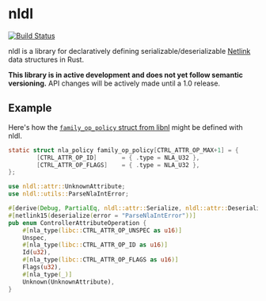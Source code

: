 # nldl

[![Build Status](https://github.com/gluxon/nldl/workflows/Rust/badge.svg?branch=main)](https://github.com/gluxon/nldl/actions?query=workflow%3ARust)

nldl is a library for declaratively defining serializable/deserializable [Netlink](https://en.wikipedia.org/wiki/Netlink) data structures in Rust.

**This library is in active development and does not yet follow semantic versioning.** API changes will be actively made until a 1.0 release.

## Example

Here's how the [`family_op_policy` struct from libnl](https://www.infradead.org/~tgr/libnl/doc/api/ctrl_8c_source.html#l00054) might be defined with nldl.

```c
static struct nla_policy family_op_policy[CTRL_ATTR_OP_MAX+1] = {
        [CTRL_ATTR_OP_ID]       = { .type = NLA_U32 },
        [CTRL_ATTR_OP_FLAGS]    = { .type = NLA_U32 },
};
```

```rust
use nldl::attr::UnknownAttribute;
use nldl::utils::ParseNlaIntError;

#[derive(Debug, PartialEq, nldl::attr::Serialize, nldl::attr::Deserialize)]
#[netlink15(deserialize(error = "ParseNlaIntError"))]
pub enum ControllerAttributeOperation {
    #[nla_type(libc::CTRL_ATTR_OP_UNSPEC as u16)]
    Unspec,
    #[nla_type(libc::CTRL_ATTR_OP_ID as u16)]
    Id(u32),
    #[nla_type(libc::CTRL_ATTR_OP_FLAGS as u16)]
    Flags(u32),
    #[nla_type(_)]
    Unknown(UnknownAttribute),
}
```
